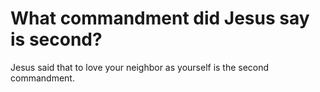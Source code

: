 # What commandment did Jesus say is second?

Jesus said that to love your neighbor as yourself is the second commandment.
